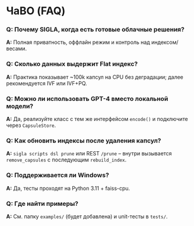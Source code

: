 # ЧаВО (FAQ)

### Q: Почему SIGLA, когда есть готовые облачные решения?
**A:** Полная приватность, оффлайн режим и контроль над индексом/весами.

### Q: Сколько данных выдержит Flat индекс?
**A:** Практика показывает ~100k капсул на CPU без деградации; далее рекомендуется IVF или IVF+PQ.

### Q: Можно ли использовать GPT-4 вместо локальной модели?
**A:** Да, реализуйте класс с тем же интерфейсом `encode()` и подключите через `CapsuleStore`.

### Q: Как обновить индексы после удаления капсул?
**A:** `sigla scripts dsl prune` или REST `/prune` – внутри вызывается `remove_capsules` с последующим `rebuild_index`.

### Q: Поддерживается ли Windows?
**A:** Да, тесты проходят на Python 3.11 + faiss-cpu.

### Q: Где найти примеры?
**A:** См. папку `examples/` (будет добавлена) и unit-тесты в `tests/`. 